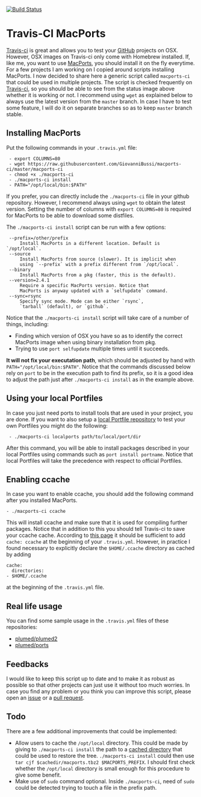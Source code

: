 [![Build Status](https://travis-ci.org/GiovanniBussi/macports-ci.svg?branch=master)](https://travis-ci.org/GiovanniBussi/macports-ci)

# Travis-CI MacPorts

[Travis-ci](https://travis-ci.org) is great and allows you to test your [GitHub](https://github.com) projects on OSX.
However, OSX images on Travis-ci only come with Homebrew installed.
If, like me, you want to use [MacPorts](https://www.macports.org/),
you should install it on the fly everytime.
For a few projects I am working on I copied around scripts installing MacPorts. I now decided to share here a generic script called `macports-ci` that could be used in multiple projects.
The script is checked frequently on [Travis-ci](https://travis-ci.org/GiovanniBussi/macports-ci),
so you should be able to see from the status image above whether it is working or not.
I recommend using `wget` as explained below to always use the latest version from the `master` branch.
In case I have to test some feature, I will do it on separate branches so as to keep `master` branch stable.

Installing MacPorts
-------------------

Put the following commands in your `.travis.yml` file:

     - export COLUMNS=80
     - wget https://raw.githubusercontent.com/GiovanniBussi/macports-ci/master/macports-ci
     - chmod +x ./macports-ci
     - ./macports-ci install
     - PATH="/opt/local/bin:$PATH"

If you prefer, you can directly include the `./macports-ci` file in your github repository. However, I recommend always using `wget` to obtain
the latest version. Setting the number of columns with `export COLUMNS=80` is required for MacPorts to be able to download some distfiles.

The `./macports-ci install` script can be run with a few options:

     --prefix=/other/prefix
         Install MacPorts in a different location. Default is `/opt/local`.
     --source
         Install MacPorts from source (slower). It is implicit when
         using `--prefix` with a prefix different from `/opt/local`.
     --binary
         Install MacPorts from a pkg (faster, this is the default).
     --version=2.4.1
         Require a specific MacPorts version. Notice that
         MacPorts is anyway updated with a `selfupdate` command.
     --sync=rsync
         Specify sync mode. Mode can be either `rsync`,
         `tarball` (default), or `github`.
 
 Notice that the `./macports-ci install` script will take care of a number of things, including:
 
 - Finding which version of OSX you have so as to identify the correct MacPorts image
   when using binary installation from pkg.
 - Trying to use `port selfupdate` multiple times until it succeeds.
 
**It will not fix your executation path**, which should be adjusted by hand with `PATH="/opt/local/bin:$PATH"`.
Notice that the commands discussed below rely on `port` to be in the execution path to find its prefix,
so it is a good idea to adjust the path
just after `./macports-ci install` as in the example above.
     
      

Using your local Portfiles
-------------------------------

In case you just need ports to install tools that are used in your project,
you are done. If you want to also setup a 
[local Portfile repository](https://guide.macports.org/chunked/development.local-repositories.html) to test your own Portfiles you might do the following:

     - ./macports-ci localports path/to/local/port/dir

After this command, you will be able to install packages described in your local Portfiles using commands such as `port install portname`.
Notice that local Portfiles will take the precedence with respect to official Portfiles.

Enabling ccache
---------------

In case you want to enable ccache, you should add the following command after you installed MacPorts.

    - ./macports-ci ccache

This will install ccache and make sure that it is used for compiling further packages.
Notice that in addition to this you should tell Travis-ci to save your ccache cache.
According to [this page](https://docs.travis-ci.com/user/caching/) it should be sufficient to add
`cache: ccache` at the beginning of your `.travis.yml`. However, in practice I found necessary to
explicitly declare the `$HOME/.ccache` directory as cached by adding

    cache:
      directories:
    - $HOME/.ccache

at the beginning of the `.travis.yml` file.

Real life usage
---------------

You can find some sample usage in the `.travis.yml` files of these repositories:

- [plumed/plumed2](http://github.com/plumed/plumed2)
- [plumed/ports](http://github.com/plumed/ports)

Feedbacks
---------

I would like to keep this script up to date and to make it as robust as possible so that other projects can just use it without too much worries.
In case you find any problem or you think you can improve this script, please open an
[issue](https://github.com/GiovanniBussi/macports-ci/issues/new)
or a [pull request](https://github.com/GiovanniBussi/macports-ci/pulls).

Todo
----

There are a few additional improvements that could be implemented:

- Allow users to cache the `/opt/local` directory. This could be made by giving to `./macports-ci install` the path to a [cached directory](https://docs.travis-ci.com/user/caching) that could be used to restore the tree. `./macports-ci install` could then use `tar cjf $cachedir/macports.tbz2 $MACPORTS_PREFIX`. I should first check whether the `/opt/local` directory is small enough for this procedure to give some benefit.
- Make use of `sudo` command optional. Inside `./macports-ci`, need of `sudo` could be detected trying to touch a file in the prefix path.

